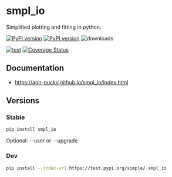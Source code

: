 # smpl_io
Simplified plotting and fitting in python.

[![PyPI version][pypi image]][pypi link] [![PyPI version][pypi versions]][pypi link]  ![downloads](https://img.shields.io/pypi/dm/smpl_io.svg)

[![test][a t image]][a t link]     [![Coverage Status][c t i]][c t l] 

## Documentation

-   <https://apn-pucky.github.io/smpl_io/index.html>

## Versions

### Stable

```sh
pip install smpl_io
```

Optional: --user or --upgrade

### Dev

```sh
pip install --index-url https://test.pypi.org/simple/ smpl_io
```

[doc stable]: https://apn-pucky.github.io/smpl_io/index.html
[doc test]: https://apn-pucky.github.io/smpl_io/test/index.html

[pypi image]: https://badge.fury.io/py/smpl_io.svg
[pypi link]: https://pypi.org/project/smpl_io/
[pypi versions]: https://img.shields.io/pypi/pyversions/smpl_io.svg

[a s image]: https://github.com/APN-Pucky/smpl_io/actions/workflows/stable.yml/badge.svg
[a s link]: https://github.com/APN-Pucky/smpl_io/actions/workflows/stable.yml
[a t link]: https://github.com/APN-Pucky/smpl_io/actions/workflows/test.yml
[a t image]: https://github.com/APN-Pucky/smpl_io/actions/workflows/test.yml/badge.svg

[cc s q i]: https://app.codacy.com/project/badge/Grade/38630d0063814027bd4d0ffaa73790a2?branch=stable
[cc s q l]: https://www.codacy.com/gh/APN-Pucky/smpl_io/dashboard?utm_source=github.com&amp;utm_medium=referral&amp;utm_content=APN-Pucky/smpl_io&amp;utm_campaign=Badge_Grade?branch=stable
[cc s c i]: https://app.codacy.com/project/badge/Coverage/38630d0063814027bd4d0ffaa73790a2?branch=stable
[cc s c l]: https://www.codacy.com/gh/APN-Pucky/smpl_io/dashboard?utm_source=github.com&utm_medium=referral&utm_content=APN-Pucky/smpl_io&utm_campaign=Badge_Coverage?branch=stable

[cc q i]: https://app.codacy.com/project/badge/Grade/38630d0063814027bd4d0ffaa73790a2
[cc q l]: https://www.codacy.com/gh/APN-Pucky/smpl_io/dashboard?utm_source=github.com&amp;utm_medium=referral&amp;utm_content=APN-Pucky/smpl_io&amp;utm_campaign=Badge_Grade
[cc c i]: https://app.codacy.com/project/badge/Coverage/38630d0063814027bd4d0ffaa73790a2
[cc c l]: https://www.codacy.com/gh/APN-Pucky/smpl_io/dashboard?utm_source=github.com&utm_medium=referral&utm_content=APN-Pucky/smpl_io&utm_campaign=Badge_Coverage

[c s i]: https://coveralls.io/repos/github/APN-Pucky/smpl_io/badge.svg?branch=stable
[c s l]: https://coveralls.io/github/APN-Pucky/smpl_io?branch=stable
[c t l]: https://coveralls.io/github/APN-Pucky/smpl_io?branch=master
[c t i]: https://coveralls.io/repos/github/APN-Pucky/smpl_io/badge.svg?branch=master

[rtd s i]: https://readthedocs.org/projects/smpl_io/badge/?version=stable
[rtd s l]: https://smpl_io.readthedocs.io/en/stable/?badge=stable
[rtd t i]: https://readthedocs.org/projects/smpl_io/badge/?version=latest
[rtd t l]: https://smpl_io.readthedocs.io/en/latest/?badge=latest
